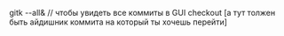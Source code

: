 gitk --all&          // чтобы увидеть все коммиты в GUI
checkout [а тут толжен быть айдишник коммита на который ты хочешь перейти]
